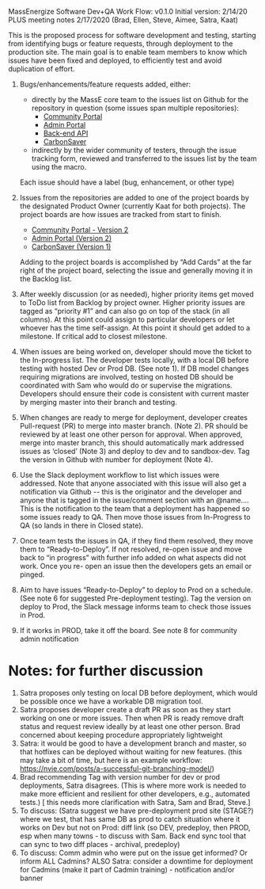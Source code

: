 MassEnergize Software Dev+QA Work Flow: v0.1.0
Initial version: 2/14/20
PLUS meeting notes 2/17/2020 (Brad, Ellen, Steve, Aimee, Satra, Kaat)

This is the proposed process for software development and testing, starting from identifying bugs or feature requests, through deployment to the production site.  The main goal is to enable team members to know which issues  have been fixed and deployed, to efficiently test and avoid duplication of effort.

1. Bugs/enhancements/feature requests added, either:
	* directly by the MassE core team to the issues list on Github for the repository in question (some issues span multiple 			repositories):
		* [Community Portal](https://github.com/massenergize/frontend-portal/issues)
		* [Admin Portal](https://github.com/massenergize/frontend-admin/issues)	
		* [Back-end API](https://github.com/massenergize/api/issues)
		* [CarbonSaver](https://github.com/massenergize/frontend-carbonsaver/issues)
	* indirectly by the wider community of testers, through the issue tracking form, reviewed and transferred to the issues list by the team using the macro.

	Each issue should have a label (bug, enhancement, or other type)
 
2. Issues from the repositories are added to one of the project boards by the designated Product Owner (currently Kaat for both projects).  The project boards are how issues are tracked from start to finish.
	* [Community Portal - Version 2](https://github.com/orgs/massenergize/projects/3)
	* [Admin Portal (Version 2)](https://github.com/orgs/massenergize/projects/2)
	* [CarbonSaver (Version 1)](https://github.com/orgs/massenergize/projects/4)

	Adding to the project boards is accomplished by “Add Cards” at the far right of the project board, selecting the issue and generally moving it in the Backlog list.
 
3. After weekly discussion (or as needed), higher priority items get moved to ToDo list from Backlog by project owner. Higher priority issues are tagged as “priority #1” and can also go on top of the stack (in all columns).  At this point could assign to particular developers or let whoever has the time self-assign. At this point it should get added to a milestone. If critical add to closest milestone.
 
4. When issues are being worked on, developer should move the ticket to the In-progress list.   The developer tests locally, with a local DB before testing with hosted Dev or Prod DB. (See note 1).  If DB model changes requiring migrations are involved, testing on hosted DB should be coordinated with Sam who would do or supervise the migrations. Developers should ensure their code is consistent with current master by merging master into their branch and testing.

5. When changes are ready to merge for deployment, developer creates Pull-request (PR) to merge into master branch.  (Note 2).  PR should be reviewed by at least one other person for approval.   When approved, merge into master branch, this should automatically mark addressed issues as ‘closed’ (Note 3) and deploy to dev and to sandbox-dev. Tag the version in Github with number for deployment (Note 4).  
 
6. Use the Slack deployment workflow to list which issues were addressed. Note that anyone associated with this issue will also get a notification via Github -- this is the originator and the developer and anyone that is tagged in the issue/comment section with an @name....  This is the notification to the team that a deployment has happened so some issues ready to QA.  Then move those issues from In-Progress to QA (so lands in there in Closed state).
 
7. Once team tests the issues in QA, if they find them resolved, they move them to “Ready-to-Deploy”. If not resolved, re-open issue and  move back to “in progress” with further info added on what aspects did not work. Once you re- open an issue then the developers gets an email or pinged.
 
8. Aim to have issues “Ready-to-Deploy” to deploy to Prod on a schedule. (See note 6 for suggested Pre-deployment testing).  Tag the version on deploy to Prod, the Slack message informs team to check those issues in Prod.
 
9. If it  works in PROD, take it off the board.  See note 8 for community admin notification

Notes: for further discussion
=============================
1. Satra proposes only testing on local DB before deployment, which would be possible once we have a workable DB migration tool.
2. Satra proposes developer create a draft PR as soon as they start working on one or more issues.  Then when PR is ready remove draft status and request review ideally by at least one other person.  Brad concerned about keeping procedure appropriately lightweight
3. Satra: it would be good to have a development branch and master, so that hotfixes can be deployed without waiting for new features. (this may take a bit of time, but here is an example workflow: https://nvie.com/posts/a-successful-git-branching-model/)
4. Brad recommending Tag with version number for dev or prod deployments, Satra disagrees. 
 (This is where more work  is needed to make more efficient and resilient for other developers, e.g., automated tests.) [ this needs more clarification with Satra, Sam and Brad, Steve.]
5. To discuss: (Satra suggest we have pre-deployment prod site (STAGE?) where we test, that has same DB as prod to catch situation where it works on Dev but not on Prod: diff link (so DEV, predeploy, then PROD, esp when many towns - to discuss with Sam. Back end sync tool that can sync to two diff places - archival, predeploy)
6. To discuss: Comm admin who were put on the issue get informed? Or inform ALL Cadmins? ALSO Satra: consider a downtime for deployment for Cadmins (make it part of Cadmin training) - notification and/or banner
 

